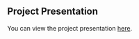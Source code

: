 ## Project Presentation

You can view the project presentation [here](https://in.docworkspace.com/d/sIHGw4Pk4oJ7MtwY).
